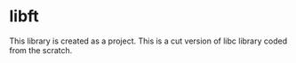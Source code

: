 # libft
This library is created as a project. This is a cut version of libc library coded from the scratch.

